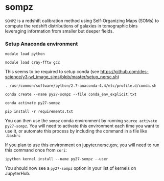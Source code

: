 # sompz
`SOMPZ` is a redshift calibration method using Self-Organizing Maps (SOMs) to compute the redshift distributions of galaxies in tomographic bins leveraging information from smaller but deeper fields. 

### Setup Anaconda environment

`module load python`

`module load cray-fftw gcc`

This seems to be required to setup conda (see https://github.com/des-science/y3-wl_image_sims/blob/master/setup_nersc.sh)

`. /usr/common/software/python/2.7-anaconda-4.4/etc/profile.d/conda.sh`

`conda create --name py27-sompz --file conda_env_explicit.txt`

`conda activate py27-sompz`

`pip install -r requirements.txt`

You can then use the `sompz` conda environment by running `source activate py27-sompz`. You will need to activate this environment each time you want to use it, or automate this process by including the command in a file like `.bashrc`

If you plan to use this environment on jupyter.nersc.gov, you will need to run this command once from `cori`:

`ipython kernel install --name py27-sompz --user`

You should now see a `py27-sompz` option in your list of kernels on JupyterHub.